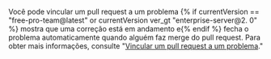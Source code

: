 Você pode vincular um pull request a um problema {% if currentVersion == "free-pro-team@latest" or currentVersion ver_gt "enterprise-server@2. 0" %} mostra que uma correção está em andamento e{% endif %} fecha o problema automaticamente quando alguém faz merge do pull request. Para obter mais informações, consulte "[Vincular um pull request a um problema](/github/managing-your-work-on-github/linking-a-pull-request-to-an-issue)."

